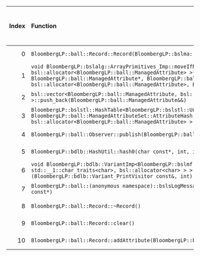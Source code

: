 |   Index | Function                                                                                                                                                                                                                                                                                                                                                           |   Difference in number of lines |   Function size difference in bytes | Disassembly                                                                |   Number of lines in `assume` build |   Number of bytes in `assume` build |   Number of lines in `none` build |   Number of bytes in `none` build |
|--------:|:-------------------------------------------------------------------------------------------------------------------------------------------------------------------------------------------------------------------------------------------------------------------------------------------------------------------------------------------------------------------|--------------------------------:|------------------------------------:|:---------------------------------------------------------------------------|------------------------------------:|------------------------------------:|----------------------------------:|----------------------------------:|
|       0 | `BloombergLP::ball::Record::Record(BloombergLP::bslma::Allocator*)`                                                                                                                                                                                                                                                                                                |                              23 |                                  80 | [Assumed](0.assume.s.txt), [Ignored](0.none.s.txt), [Diff](0.diff.html)    |                                 336 |                             4267744 |                               256 |                           4267984 |
|       1 | `void BloombergLP::bslalg::ArrayPrimitives_Imp::moveIfNoexcept<BloombergLP::ball::ManagedAttribute, bsl::allocator<BloombergLP::ball::ManagedAttribute> >(BloombergLP::ball::ManagedAttribute*, BloombergLP::ball::ManagedAttribute*, BloombergLP::ball::ManagedAttribute*, bsl::allocator<BloombergLP::ball::ManagedAttribute>, BloombergLP::bslmf::MetaInt<0>*)` |                              15 |                                  64 | [Assumed](1.assume.s.txt), [Ignored](1.none.s.txt), [Diff](1.diff.html)    |                                 272 |                             4269968 |                               208 |                           4269824 |
|       2 | `bsl::vector<BloombergLP::ball::ManagedAttribute, bsl::allocator<BloombergLP::ball::ManagedAttribute> >::push_back(BloombergLP::ball::ManagedAttribute&&)`                                                                                                                                                                                                         |                              12 |                                  48 | [Assumed](2.assume.s.txt), [Ignored](2.none.s.txt), [Diff](2.diff.html)    |                                 880 |                             4268080 |                               832 |                           4268240 |
|       3 | `BloombergLP::bslstl::HashTable<BloombergLP::bslstl::UnorderedSetKeyConfiguration<BloombergLP::ball::ManagedAttribute>, BloombergLP::ball::ManagedAttributeSet::AttributeHash, bsl::equal_to<BloombergLP::ball::ManagedAttribute>, bsl::allocator<BloombergLP::ball::ManagedAttribute> >::copyDataStructure(BloombergLP::bslalg::BidirectionalLink*)`              |                              11 |                                  64 | [Assumed](3.assume.s.txt), [Ignored](3.none.s.txt), [Diff](3.diff.html)    |                                 816 |                             4308912 |                               752 |                           4309232 |
|       4 | `BloombergLP::ball::Observer::publish(BloombergLP::ball::Record const&, BloombergLP::ball::Context const&)`                                                                                                                                                                                                                                                        |                               2 |                                   0 | [Assumed](4.assume.s.txt), [Ignored](4.none.s.txt), [Diff](4.diff.html)    |                                  16 |                             4278288 |                                16 |                           4278592 |
|       5 | `BloombergLP::bdlb::HashUtil::hash0(char const*, int, int)`                                                                                                                                                                                                                                                                                                        |                               1 |                                   0 | [Assumed](5.assume.s.txt), [Ignored](5.none.s.txt), [Diff](5.diff.html)    |                                 192 |                             4343280 |                               192 |                           4344464 |
|       6 | `void BloombergLP::bdlb::VariantImp<BloombergLP::bslmf::TypeList<int, long long, bsl::basic_string<char, std::__1::char_traits<char>, bsl::allocator<char> > > >::doApply<BloombergLP::bdlb::Variant_PrintVisitor const&>(BloombergLP::bdlb::Variant_PrintVisitor const&, int) const`                                                                              |                               1 |                                   0 | [Assumed](6.assume.s.txt), [Ignored](6.none.s.txt), [Diff](6.diff.html)    |                                 256 |                             4316400 |                               256 |                           4316656 |
|       7 | `BloombergLP::ball::(anonymous namespace)::bslsLogMessage(BloombergLP::bsls::LogSeverity::Enum, char const*, int, char const*)`                                                                                                                                                                                                                                    |                              -4 |                                 -16 | [Assumed](7.assume.s.txt), [Ignored](7.none.s.txt), [Diff](7.diff.html)    |                                 400 |                             4243104 |                               416 |                           4243200 |
|       8 | `BloombergLP::ball::Record::~Record()`                                                                                                                                                                                                                                                                                                                             |                             -24 |                                 -64 | [Assumed](8.assume.s.txt), [Ignored](8.none.s.txt), [Diff](8.diff.html)    |                                 448 |                             4271264 |                               512 |                           4271424 |
|       9 | `BloombergLP::ball::Record::clear()`                                                                                                                                                                                                                                                                                                                               |                             -24 |                                 -80 | [Assumed](9.assume.s.txt), [Ignored](9.none.s.txt), [Diff](9.diff.html)    |                                 320 |                             4272576 |                               400 |                           4272800 |
|      10 | `BloombergLP::ball::Record::addAttribute(BloombergLP::ball::Attribute const&)`                                                                                                                                                                                                                                                                                     |                             -32 |                                -128 | [Assumed](10.assume.s.txt), [Ignored](10.none.s.txt), [Diff](10.diff.html) |                                 304 |                             4265744 |                               432 |                           4265856 |